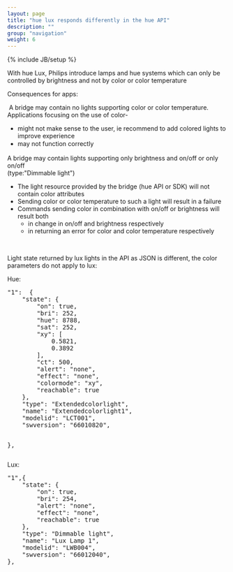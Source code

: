 ```yaml
---
layout: page
title: "hue lux responds differently in the hue API"
description: ""
group: "navigation"
weight: 6
---
```

{% include JB/setup %}

<p class="p1">With hue Lux, Philips introduce lamps and hue systems which can only be controlled by brightness and not by color or color temperature</p>
<p class="p1">Consequences for apps:</p>
<p class="p2"><span class="s1">&nbsp;</span>A bridge may contain no lights supporting color or color temperature. Applications focusing on the use of color-</p>
<ul>
<li class="p3">might not make sense to the user, ie recommend to add colored lights to improve experience</li>
<li class="p3"><span style="line-height: 1.42857143;">may not function correctly</span></li>
</ul>
<p class="p2">A bridge may contain lights supporting only brightness and on/off or only on/off<br>
(type:"Dimmable light")</p>
<ul>
<li class="p3">The light resource provided by the bridge (hue API or SDK) will not contain color attributes</li>
<li class="p3">Sending color or color temperature to such a light will result in a failure</li>
<li class="p3">Commands sending color in combination with on/off or brightness will result both
<ul>
<li class="p3">in change in on/off and brightness respectively</li>
<li class="p3">in returning an error for color and color temperature respectively</li>
</ul>
</li>
</ul> 
<p class="p3">&nbsp;</p>
<p class="p3">Light state returned by lux lights in the API as JSON is different, the color parameters do not apply to lux:</p>
<p class="p1">Hue:</p>
<pre><span class="s2">"1"</span><span class="p">:</span>  <span class="p">{</span>
    <span class="nt">"state"</span><span class="p">:</span> <span class="p">{</span>
        <span class="nt">"on"</span><span class="p">:</span> <span class="kc">true</span><span class="p">,</span>
        <span class="nt">"bri"</span><span class="p">:</span> <span class="mi">252</span><span class="p">,</span>
        <span class="nt">"hue"</span><span class="p">:</span> <span class="mi">8788</span><span class="p">,</span>
        <span class="nt">"sat"</span><span class="p">:</span> <span class="mi">252</span><span class="p">,</span>
        <span class="nt">"xy"</span><span class="p">:</span> <span class="p">[</span>
            <span class="mf">0.5821</span><span class="p">,</span>
            <span class="mf">0.3892</span>
        <span class="p">],</span>
        <span class="nt">"ct"</span><span class="p">:</span> <span class="mi">500</span><span class="p">,</span>
        <span class="nt">"alert"</span><span class="p">:</span> <span class="s2">"none"</span><span class="p">,</span>
        <span class="nt">"effect"</span><span class="p">:</span> <span class="s2">"none"</span><span class="p">,</span>
        <span class="nt">"colormode"</span><span class="p">:</span> <span class="s2">"xy"</span><span class="p">,</span>
        <span class="nt">"reachable"</span><span class="p">:</span> <span class="kc">true</span>
    <span class="p">},</span>
    <span class="nt">"type"</span><span class="p">:</span> <span class="s2">"Extendedcolorlight"</span><span class="p">,</span>
    <span class="nt">"name"</span><span class="p">:</span> <span class="s2">"Extendedcolorlight1"</span><span class="p">,</span>
    <span class="nt">"modelid"</span><span class="p">:</span> <span class="s2">"LCT001"</span><span class="p">,</span>
    <span class="nt">"swversion"</span><span class="p">:</span> <span class="s2">"66010820"</span><span class="p">,</span>
    
<span class="p">}</span><span class="p">,</span>
</pre><p>Lux:</p>
<pre><span class="s2">"1"</span><span class="p">,</span><span class="p">{</span>
    <span class="nt">"state"</span><span class="p">:</span> <span class="p">{</span>
        <span class="nt">"on"</span><span class="p">:</span> <span class="kc">true</span><span class="p">,</span>
        <span class="nt">"bri"</span><span class="p">:</span> <span class="mi">254</span><span class="p">,</span>
        <span class="nt">"alert"</span><span class="p">:</span> <span class="s2">"none"</span><span class="p">,</span>
        <span class="nt">"effect"</span><span class="p">:</span> <span class="s2">"none"</span><span class="p">,</span>
        <span class="nt">"reachable"</span><span class="p">:</span> <span class="kc">true</span>
    <span class="p">},</span>
    <span class="nt">"type"</span><span class="p">:</span> <span class="s2">"Dimmable light"</span><span class="p">,</span>
    <span class="nt">"name"</span><span class="p">:</span> <span class="s2">"Lux Lamp 1"</span><span class="p">,</span>
    <span class="nt">"modelid"</span><span class="p">:</span> <span class="s2">"LWB004"</span><span class="p">,</span>
    <span class="nt">"swversion"</span><span class="p">:</span> <span class="s2">"66012040"</span><span class="p">,</span> 
<span class="p">}</span><span class="p">,</span>
</pre><p>&nbsp;</p>
